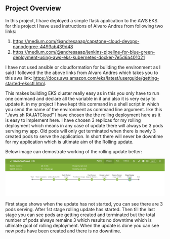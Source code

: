 ## Project Overview

In this project, I have deployed a simple flask application to the AWS EKS.  for this project I have used instructions of Alvaro Andres from following two links:
1. https://medium.com/@andresaaap/capstone-cloud-devops-nanodegree-4493ab439d48
2. https://medium.com/@andresaaap/jenkins-pipeline-for-blue-green-deployment-using-aws-eks-kubernetes-docker-7e5d6a401021

I have not used ansible or cloudformation for building the environment as I said I followed the the above links from Alvaro Andres which takes you to this aws link: https://docs.aws.amazon.com/eks/latest/userguide/getting-started-eksctl.html. 

This makes building EKS cluster really easy as in this you only have to run one command and declare all the variable in it and also it is very easy to update it.
in my project I have kept this command in a shell script in which you send the name of the environment as command line argument. like this "./aws.sh RAJATCloud"
I have chosen the the rolling deployment here as it is easy to implement here. I have chosen 3 replicas for my rolling deployment which means in any case of update there will always be 3 pods serving my app. Old pods will only get terminated when there is newly 3 created pods to serve the application. In short there will never be downtime for my application which is ultimate aim of the Rolling update.

Below image can demostrate working of the rolling update better:

![Image of Pods](https://github.com/rajatrawat99/UdacityFinalProject/blob/master/pass1.PNG)

First stage shows when the update has not started, you can see there are 3 pods serving. After 1st stage rolling update has started. Then till the last stage you can see pods are getting created and terminated but the total number of pods always remains 3 which results no downtime which is ultimate goal of rolling deployment. When the update is done you can see new pods have been created and there is no downtime.

